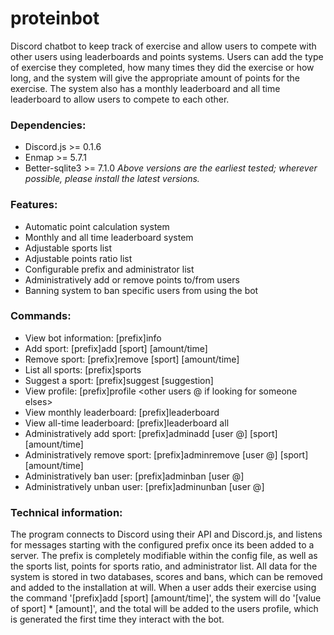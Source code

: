 # proteinbot
Discord chatbot to keep track of exercise and allow users to compete with other users using leaderboards and points systems.
Users can add the type of exercise they completed, how many times they did the exercise or how long, and the system will give the appropriate amount of points for the exercise.
The system also has a monthly leaderboard and all time leaderboard to allow users to compete to each other.

### Dependencies:
* Discord.js >= 0.1.6
* Enmap >= 5.7.1
* Better-sqlite3 >= 7.1.0
_Above versions are the earliest tested; wherever possible, please install the latest versions._

### Features:
* Automatic point calculation system
* Monthly and all time leaderboard system
* Adjustable sports list
* Adjustable points ratio list
* Configurable prefix and administrator list
* Administratively add or remove points to/from users
* Banning system to ban specific users from using the bot

### Commands:
* View bot information: [prefix]info
* Add sport: [prefix]add [sport] [amount/time]
* Remove sport: [prefix]remove [sport] [amount/time]
* List all sports: [prefix]sports
* Suggest a sport: [prefix]suggest [suggestion]
* View profile: [prefix]profile <other users @ if looking for someone elses>
* View monthly leaderboard: [prefix]leaderboard
* View all-time leaderboard: [prefix]leaderboard all
* Administratively add sport: [prefix]adminadd [user @] [sport] [amount/time]
* Administratively remove sport: [prefix]adminremove [user @] [sport] [amount/time]
* Administratively ban user: [prefix]adminban [user @]
* Administratively unban user: [prefix]adminunban [user @]


### Technical information:
The program connects to Discord using their API and Discord.js, and listens for messages starting with the configured prefix once its been added to a server.
The prefix is completely modifiable within the config file, as well as the sports list, points for sports ratio, and administrator list.
All data for the system is stored in two databases, scores and bans, which can be removed and added to the installation at will.
When a user adds their exercise using the command '[prefix]add [sport] [amount/time]', the system will do '[value of sport] * [amount]', and the total will be added to the users profile, which is generated the first time they interact with the bot.

